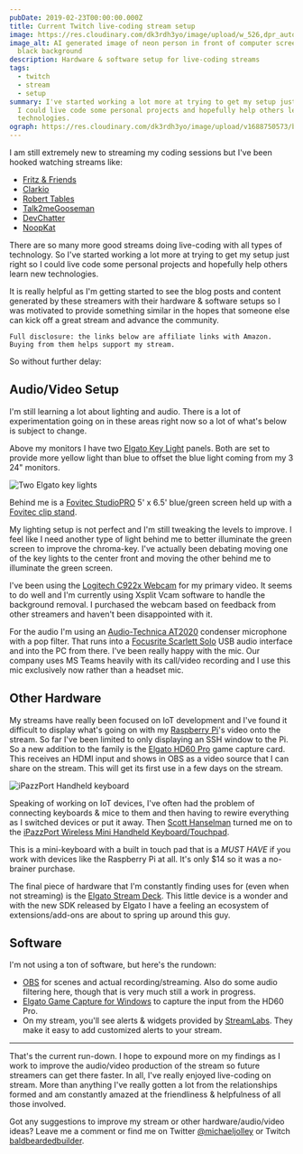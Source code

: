 ```yaml
---
pubDate: 2019-02-23T00:00:00.000Z
title: Current Twitch live-coding stream setup
image: https://res.cloudinary.com/dk3rdh3yo/image/upload/w_526,dpr_auto,f_auto/v1688346435/blog/current-twitch-live-coding-stream-setup/neon_person_on_neon_computer_screen_cfsdzm.png
image_alt: AI generated image of neon person in front of computer screen on
  black background
description: Hardware & software setup for live-coding streams
tags:
  - twitch
  - stream
  - setup
summary: I've started working a lot more at trying to get my setup just right so
  I could live code some personal projects and hopefully help others learn new
  technologies.
ograph: https://res.cloudinary.com/dk3rdh3yo/image/upload/v1688750573/blog/current-twitch-live-coding-stream-setup/ograph.png
---
```


I am still extremely new to streaming my coding sessions but I've been hooked watching streams like:

- [Fritz &amp; Friends](https://www.twitch.tv/csharpfritz)
- [Clarkio](https://www.twitch.tv/clarkio)
- [Robert Tables](https://www.twitch.tv/roberttables)
- [Talk2meGooseman](https://www.twitch.tv/talk2megooseman)
- [DevChatter](https://www.twitch.tv/devchatter)
- [NoopKat](https://www.twitch.tv/noopkat)

There are so many more good streams doing live-coding with all types of technology. So I've started working a lot more at trying to get my setup just right so I could live code some personal projects and hopefully help others learn new technologies.

<!--more-->

It is really helpful as I'm getting started to see the blog posts and content generated by these streamers with their hardware &amp; software setups so I was motivated to provide something similar in the hopes that someone else can kick off a great stream and advance the community.

`Full disclosure: the links below are affiliate links with Amazon. Buying from them helps support my stream.`

So without further delay:

## Audio/Video Setup

I'm still learning a lot about lighting and audio. There is a lot of experimentation going on in these areas right now so a lot of what's below is subject to change.

Above my monitors I have two [Elgato Key Light](https://amzn.to/2Te5LOd) panels. Both are set to provide more yellow light than blue to offset the blue light coming from my 3 24" monitors.

![Two Elgato key lights](https://res.cloudinary.com/dk3rdh3yo/image/upload/v1650125339/blog/current-twitch-live-coding-stream-setup/53291179-d9b89f00-3774-11e9-8aca-ade57af31e10_ef90ia.png)

Behind me is a [Fovitec StudioPRO](https://amzn.to/2BPi7m2) 5' x 6.5' blue/green screen held up with a [Fovitec clip stand](https://amzn.to/2U52qy4).

My lighting setup is not perfect and I'm still tweaking the levels to improve. I feel like I need another type of light behind me to better illuminate the green screen to improve the chroma-key. I've actually been debating moving one of the key lights to the center front and moving the other behind me to illuminate the green screen.

I've been using the [Logitech C922x Webcam](https://amzn.to/2ErynLP) for my primary video. It seems to do well and I'm currently using Xsplit Vcam software to handle the background removal. I purchased the webcam based on feedback from other streamers and haven't been disappointed with it.

For the audio I'm using an [Audio-Technica AT2020](https://amzn.to/2E6Z9HS) condenser microphone with a pop filter. That runs into a [Focusrite Scarlett Solo](https://amzn.to/2U3ACKv) USB audio interface and into the PC from there. I've been really happy with the mic. Our company uses MS Teams heavily with its call/video recording and I use this mic exclusively now rather than a headset mic.

## Other Hardware

My streams have really been focused on IoT development and I've found it difficult to display what's going on with my [Raspberry Pi](https://amzn.to/2EhMOkr)'s video onto the stream. So far I've been limited to only displaying an SSH window to the Pi. So a new addition to the family is the [Elgato HD60 Pro](https://amzn.to/2XhXwQl) game capture card. This receives an HDMI input and shows in OBS as a video source that I can share on the stream. This will get its first use in a few days on the stream.

![iPazzPort Handheld keyboard](https://res.cloudinary.com/dk3rdh3yo/image/upload/v1650125339/blog/current-twitch-live-coding-stream-setup/53291452-36b65400-3779-11e9-946d-5afe7562919c_ybbzr0.jpg)

Speaking of working on IoT devices, I've often had the problem of connecting keyboards & mice to them and then having to rewire everything as I switched devices or put it away. Then [Scott Hanselman](https://www.hanselman.com/) turned me on to the [iPazzPort Wireless Mini Handheld Keyboard/Touchpad](https://amzn.to/2Npx0jt).

This is a mini-keyboard with a built in touch pad that is a _MUST HAVE_ if you work with devices like the Raspberry Pi at all. It's only $14 so it was a no-brainer purchase.

The final piece of hardware that I'm constantly finding uses for (even when not streaming) is the [Elgato Stream Deck](https://amzn.to/2Er27bE). This little device is a wonder and with the new SDK released by Elgato I have a feeling an ecosystem of extensions/add-ons are about to spring up around this guy.

## Software

I'm not using a ton of software, but here's the rundown:

- [OBS](https://obsproject.com/) for scenes and actual recording/streaming. Also do some audio filtering here, though that is very much still a work in progress.
- [Elgato Game Capture for Windows](https://www.elgato.com/en/gaming/downloads) to capture the input from the HD60 Pro.
- On my stream, you'll see alerts &amp; widgets provided by [StreamLabs](https://streamlabs.com/). They make it easy to add customized alerts to your stream.

---

That's the current run-down. I hope to expound more on my findings as I work to improve the audio/video production of the stream so future streamers can get there faster. In all, I've really enjoyed live-coding on stream. More than anything I've really gotten a lot from the relationships formed and am constantly amazed at the friendliness &amp; helpfulness of all those involved.

Got any suggestions to improve my stream or other hardware/audio/video ideas? Leave me a comment or find me on Twitter [@michaeljolley](https://twitter.com/michaeljolley) or Twitch [baldbeardedbuilder](https://twitch.tv/BaldBeardedBuilder).
